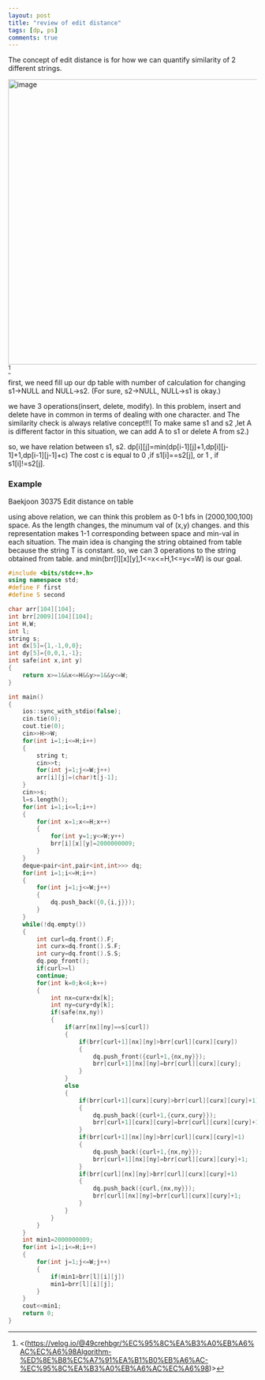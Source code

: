 ```yaml
--- 
layout: post
title: "review of edit distance"
tags: [dp, ps]
comments: true
---
```


The concept of edit distance is for how we can quantify similarity of 2 different strings.

<img width="578" alt="image" src="https://github.com/user-attachments/assets/ff9999eb-1da6-4058-b644-69c2e9ce027b" />[^1]

first, we need fill up our dp table with number of calculation for changing s1->NULL and NULL->s2. (For sure, s2->NULL, NULL->s1 is okay.)

we have 3 operations(insert, delete, modify).
In this problem, insert and delete have in common in terms of dealing with one character.
and The similarity check is always relative concept!!( To make same s1 and s2 ,let A is different factor in this situation, we can add A to s1 or delete A from s2.)

so, we have relation between s1, s2. dp[i][j]=min(dp[i-1][j]+1,dp[i][j-1]+1,dp[i-1][j-1]+c)
The cost c is equal to 0 ,if s1[i]==s2[j], or 1 , if s1[i]!=s2[j].

### Example
Baekjoon 30375 Edit distance on table

using above relation, we can think this problem as 0-1 bfs in (2000,100,100) space.
As the length changes, the minumum val of (x,y) changes. and this representation makes 1-1 corresponding between space and min-val in each situation.
The main idea is changing the string obtained from table because the string T is constant. 
so, we can 3 operations to the string obtained from table. and min(brr[l][x][y],1<=x<=H,1<=y<=W) is our goal.
```c++
#include <bits/stdc++.h>
using namespace std;
#define F first 
#define S second

char arr[104][104];
int brr[2009][104][104];
int H,W;
int l;
string s;
int dx[5]={1,-1,0,0};
int dy[5]={0,0,1,-1};
int safe(int x,int y)
{
    return x>=1&&x<=H&&y>=1&&y<=W;
}

int main()
{
    ios::sync_with_stdio(false);
    cin.tie(0);
    cout.tie(0);
    cin>>H>>W;
    for(int i=1;i<=H;i++)
    {
        string t;
        cin>>t;
        for(int j=1;j<=W;j++)
        arr[i][j]=(char)t[j-1];
    }
    cin>>s;
    l=s.length();
    for(int i=1;i<=l;i++)
    {
        for(int x=1;x<=H;x++)
        {
            for(int y=1;y<=W;y++)
            brr[i][x][y]=2000000009;
        }
    }
    deque<pair<int,pair<int,int>>> dq;
    for(int i=1;i<=H;i++)
    {
        for(int j=1;j<=W;j++)
        {
            dq.push_back({0,{i,j}});
        }
    }
    while(!dq.empty())
    {
        int curl=dq.front().F;
        int curx=dq.front().S.F;
        int cury=dq.front().S.S;
        dq.pop_front();
        if(curl>=l)
        continue;
        for(int k=0;k<4;k++)
        {
            int nx=curx+dx[k];
            int ny=cury+dy[k];
            if(safe(nx,ny))
            {
                if(arr[nx][ny]==s[curl])
                {
                    if(brr[curl+1][nx][ny]>brr[curl][curx][cury])
                    {
                        dq.push_front({curl+1,{nx,ny}});
                        brr[curl+1][nx][ny]=brr[curl][curx][cury];
                    }
                }
                else
                {
                    if(brr[curl+1][curx][cury]>brr[curl][curx][cury]+1)
                    {
                        dq.push_back({curl+1,{curx,cury}});
                        brr[curl+1][curx][cury]=brr[curl][curx][cury]+1;
                    }
                    if(brr[curl+1][nx][ny]>brr[curl][curx][cury]+1)
                    {
                        dq.push_back({curl+1,{nx,ny}});
                        brr[curl+1][nx][ny]=brr[curl][curx][cury]+1;
                    }
                    if(brr[curl][nx][ny]>brr[curl][curx][cury]+1)
                    {
                        dq.push_back({curl,{nx,ny}});
                        brr[curl][nx][ny]=brr[curl][curx][cury]+1;
                    }
                }
            }
        }
    }
    int min1=2000000009;
    for(int i=1;i<=H;i++)
    {
        for(int j=1;j<=W;j++)
        {
            if(min1>brr[l][i][j])
            min1=brr[l][i][j];
        }
    }
    cout<<min1;
    return 0;
}
```
[^1]: <(https://velog.io/@49crehbgr/%EC%95%8C%EA%B3%A0%EB%A6%AC%EC%A6%98Algorithm-%ED%8E%B8%EC%A7%91%EA%B1%B0%EB%A6%AC-%EC%95%8C%EA%B3%A0%EB%A6%AC%EC%A6%98)>
